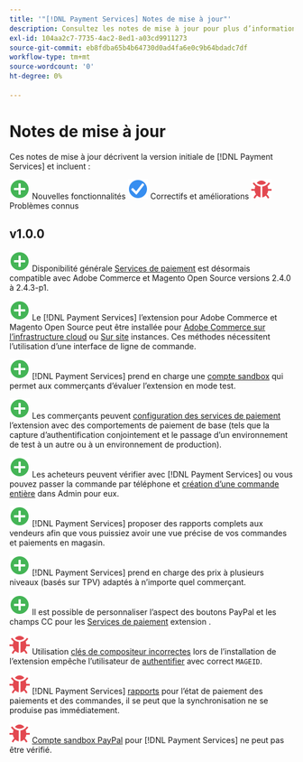 ```yaml
---
title: '"[!DNL Payment Services] Notes de mise à jour"'
description: Consultez les notes de mise à jour pour plus d’informations sur toutes les [!DNL Payment Services] versions.
exl-id: 104aa2c7-7735-4ac2-8ed1-a03cd9911273
source-git-commit: eb8fdba65b4b64730d0ad4fa6e0c9b64bdadc7df
workflow-type: tm+mt
source-wordcount: '0'
ht-degree: 0%

---
```


# Notes de mise à jour

Ces notes de mise à jour décrivent la version initiale de [!DNL Payment Services] et incluent :

![Nouveau](../assets/new.svg) Nouvelles fonctionnalités
![Correction d’un problème](../assets/fix.svg) Correctifs et améliorations
![Problème connu](../assets/bug.svg) Problèmes connus

## v1.0.0

![Nouveau](../assets/new.svg)<!-- Issue PAY-2127 --> Disponibilité générale [Services de paiement](https://marketplace.magento.com/magento-payment-services.html) est désormais compatible avec Adobe Commerce et Magento Open Source versions 2.4.0 à 2.4.3-p1.

![Nouveau](../assets/new.svg)<!-- Issue PAY-124 --> Le [!DNL Payment Services] l’extension pour Adobe Commerce et Magento Open Source peut être installée pour [Adobe Commerce sur l’infrastructure cloud](install.md#magento-commerce-cloud) ou [Sur site](install.md#on-premises) instances. Ces méthodes nécessitent l’utilisation d’une interface de ligne de commande.

![Nouveau](../assets/new.svg)<!-- Issue PAY-1986 --> [!DNL Payment Services] prend en charge une [compte sandbox](onboard.md#enable-sandbox-testing) qui permet aux commerçants d’évaluer l’extension en mode test.

![Nouveau](../assets/new.svg)<!-- Issue PAY-666 --> Les commerçants peuvent [configuration des services de paiement](configure-admin.md) l’extension avec des comportements de paiement de base (tels que la capture d’authentification conjointement et le passage d’un environnement de test à un autre ou à un environnement de production).

![Nouveau](../assets/new.svg)<!-- Issue PAY-780 --> Les acheteurs peuvent vérifier avec [!DNL Payment Services] ou vous pouvez passer la commande par téléphone et [création d’une commande entière](create-order.md) dans Admin pour eux.

![Nouveau](../assets/new.svg)<!-- Issue PAY-1856 --> [!DNL Payment Services] proposer des rapports complets aux vendeurs afin que vous puissiez avoir une vue précise de vos commandes et paiements en magasin.

![Nouveau](../assets/new.svg)<!-- Issue PAY-311 --> [!DNL Payment Services] prend en charge des prix à plusieurs niveaux (basés sur TPV) adaptés à n’importe quel commerçant.

![Nouveau](../assets/new.svg)<!-- Issue PAY-1443 --> Il est possible de personnaliser l’aspect des boutons PayPal et les champs CC pour les [Services de paiement](https://devdocs.magento.com/payment-services/customize-buttons-messaging.html) extension .

![Problème connu](../assets/bug.svg)<!-- Issue PAY-2473 --> Utilisation [clés de compositeur incorrectes](https://support.magento.com/hc/en-us/articles/4406603542541) lors de l’installation de l’extension empêche l’utilisateur de [authentifier](https://devdocs.magento.com/guides/v2.4/install-gde/prereq/connect-auth.html) avec correct `MAGEID`.

![Problème connu](../assets/bug.svg)<!-- Issue PAY-2474 --> [!DNL Payment Services] [rapports](https://support.magento.com/hc/en-us/articles/4406114741517) pour l’état de paiement des paiements et des commandes, il se peut que la synchronisation ne se produise pas immédiatement.

![Problème connu](../assets/bug.svg)<!-- Issue PAY-2475 --> [Compte sandbox PayPal](https://support.magento.com/hc/en-us/articles/4406954952461) pour [!DNL Payment Services] ne peut pas être vérifié.
